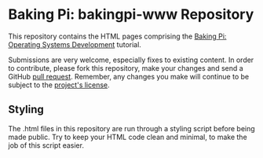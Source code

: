 # Baking Pi: bakingpi-www Repository

This repository contains the HTML pages comprising the [Baking Pi: Operating Systems Development](http://www.cl.cam.ac.uk/projects/raspberrypi/tutorials/os/) tutorial.

Submissions are very welcome, especially fixes to existing content. In order to contribute, please fork this repository, make your changes and send a GitHub [pull request](http://help.github.com/send-pull-requests/). Remember, any changes you make will continue to be subject to the [project's license](https://github.com/chadderz121/bakingpi-www/blob/master/LICENSE.md).

## Styling

The .html files in this repository are run through a styling script before being made public. Try to keep your HTML code clean and minimal, to make the job of this script easier.
